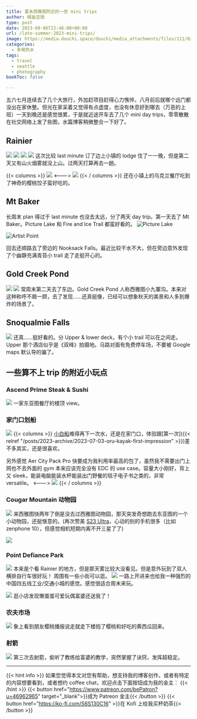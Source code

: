 ```yaml
---
title: 夏末西雅图附近的一些 mini trips
author: 椒盐豆豉
type: post
date: 2023-09-06T22:48:00+00:00
url: /late-summer-2023-mini-trips/
image: https://media.douchi.space/douchi/media_attachments/files/111/022/457/420/090/145/original/625bac17db3ce929.png
categories:
  - 多喝热水
tags:
  - travel
  - seattle
  - photography
bookToc: false

---
```


五六七月连续去了几个大旅行，外加赶项目赶得心力憔悴，八月前后就哪个远门都没出在家休整。但光在家呆着又觉得有点虚度，也没有休息好到哪去（万恶的上班）一天到晚还是感觉很累，于是就近途开车去了几个 mini day trips，零零散散在社交网络上发了些图，水篇博客稍微整合一下好了。

<!--more-->
## Rainier 
![](https://media.douchi.space/douchi/media_attachments/files/111/022/434/264/353/444/original/b4ed554d3e85fc12.png)
![](https://media.douchi.space/douchi/media_attachments/files/111/022/430/221/337/675/original/a7384ebdcc8e949c.png)
![](https://media.douchi.space/douchi/media_attachments/files/111/022/431/462/531/335/original/c66d8e6066504659.png)
![](https://media.douchi.space/douchi/media_attachments/files/111/022/430/805/688/044/original/f496980c20d8a33f.png)
这次比较 last minute 订了边上小镇的 lodge 住了一一晚，但是第二天又有山火烟雾就没上山。过两天打算再去一趟。

{{< columns >}}
![](https://media.douchi.space/douchi/media_attachments/files/110/914/503/998/848/512/original/92414b47347a5422.jpeg)
<--->
![](https://media.douchi.space/douchi/media_attachments/files/110/918/874/509/823/409/original/a4abb256eacd1b15.png)
{{< / columns >}}
还在小镇上的乌克兰餐厅吃到了神奇的樱桃饺子蛮好吃的。

## Mt Baker 
长周末 plan 得过于 last minute 也没去太远，分了两天 day trip。第一天去了 Mt Baker。Picture Lake 和 Fire and Ice Trail 都蛮好看的。
![Picture Lake](https://media.douchi.space/douchi/media_attachments/files/111/022/452/369/975/896/original/d0b67f38233cef3b.png)

![Artist Point](https://media.douchi.space/douchi/media_attachments/files/111/022/453/299/399/958/original/05f5e3f5bd16bb64.png)

回去还顺路去了旁边的 Nooksack Falls。最近比较干水不大，但在旁边意外发现了个幽静充满青苔小 trail 走了走挺开心的。

## Gold Creek Pond
![](https://media.douchi.space/douchi/media_attachments/files/111/022/457/420/090/145/original/625bac17db3ce929.png)
![](https://media.douchi.space/douchi/media_attachments/files/111/022/456/698/714/675/original/c678e744dbfeaa6a.png)
常周末第二天去了东边。Gold Creek Pond 人称西雅图小九寨沟。本来对这种称呼不屑一顾，去了发现……还真挺像，已经可以想象秋天的美景和人多到爆炸的场景了。

## Snoqualmie Falls
![](https://media.douchi.space/douchi/media_attachments/files/111/010/272/863/590/886/original/8ebbcdda6e029b75.jpeg)
还真……挺好看的。分 Upper & lower deck，有个小 trail 可以在之间走。Upper 那个酒店似乎是《双峰》拍摄地。马路对面有免费停车场，不要被 Google maps 默认导的骗了。

## 一些算不上 trip 的附近小玩点
### Ascend Prime Steak & Sushi
![](https://media.douchi.space/douchi/media_attachments/files/111/016/974/899/791/196/original/ec59898f14904f07.png)
一家东亚图餐厅的楼顶 view。

### 家门口划船
![](https://media.douchi.space/douchi/media_attachments/files/110/822/772/568/770/223/original/8d748cebeab5f4af.jpeg)
{{< columns >}}
[小白船](https://amzn.to/44qXAiA)难得再下一次水，还是在家门口，体验跟[第一次]({{< relref "/posts/2023-archive/2023-07-03-oru-kayak-first-impression" >}})差不多其实，还是很喜欢。 

另外感觉 Aer City Pack Pro 快要成为我利用率最高的包了，虽然我不需要出门上网也不去外面的 gym 本来应该完全没有 EDC 的 use case。容量大小刚好，背上又 sleek，能装电脑能装水杯能装出门野餐的毯子电子书之类的，非常 versatile。
<--->
![](https://media.douchi.space/douchi/media_attachments/files/110/823/081/854/678/606/original/6e481cf395cbe6f0.jpeg)
{{< / columns >}}

### Cougar Mountain 动物园
![](https://media.douchi.space/douchi/media_attachments/files/110/783/217/416/305/732/original/8b36bf6d2a5d9609.jpeg)
来西雅图快两年了倒是没去过西雅图动物园，那天突发奇想跑去东亚图的一个小动物园，还挺惬意的。(再次赞美 [S23 Ultra](https://amzn.to/45BDW4m)，心动的别的手机很多（比如 zenphone 10），但感觉相机短期内离不开三星了了)

![](https://media.douchi.space/douchi/media_attachments/files/110/785/254/873/778/975/original/61415cd456a5a090.png)

### Point Defiance Park
![](https://media.douchi.space/douchi/media_attachments/files/110/845/402/566/784/809/original/5f086ab29c846000.jpeg)
本来是个看 Rainier 的地方，但是那天雾比较大没看见。但是意外玩到了双人横排自行车很好玩！ 周围有一些小街可以逛。
![](https://media.douchi.space/douchi/media_attachments/files/110/845/392/595/110/341/original/b9f83b6e35f8e2e5.jpeg)
一路上开进来也给我一种强烈的中国四五线工业/交通小城的感觉。感觉很适合周末来玩。

![](https://media.douchi.space/douchi/media_attachments/files/110/846/703/328/641/690/original/4635b0b923e56fe3.jpeg)
逛小店发现懒蛋蛋可爱玩偶富婆还送我了！

### 农夫市场
![](https://media.douchi.space/douchi/media_attachments/files/110/867/005/560/127/598/original/a7ca443be3f28ab9.png)
象上看到朋友樱桃播报说走就走下楼抱了樱桃和好吃的黄西瓜回来。

### 射箭
![](https://media.douchi.space/douchi/media_attachments/files/110/993/059/296/089/788/original/4cd4b81019963508.jpeg)
第三次去射箭，偷听了教练给富婆的教学，突然掌握了诀窍，发挥超稳定。

---
{{< hint info >}}
如果您觉得本文对您有帮助，想支持我的博客创作，或者有特定的内容想要看到，或者想约 coffee chat，欢迎点击下面按钮成为我的金主：
{{< /hint >}}
{{< button href="https://www.patreon.com/bePatron?u=46962965" target="_blank">}}成为 Patreon 金主{{< /button >}}
{{< button href="https://ko-fi.com/S6S130C16" >}}在 Kofi 上给我买杯奶茶{{< /button >}}